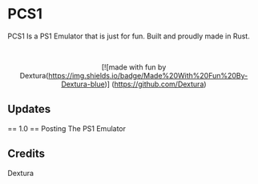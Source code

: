 # PCS1
PCS1 Is a PS1 Emulator that is just for fun. Built and proudly made in Rust.

<div align="center">
<br />
  
[![made with fun by Dextura(https://img.shields.io/badge/Made%20With%20Fun%20By-Dextura-blue)] (https://github.com/Dextura)
  
</div>

## Updates

== 1.0 ==
Posting The PS1 Emulator

## Credits
Dextura

